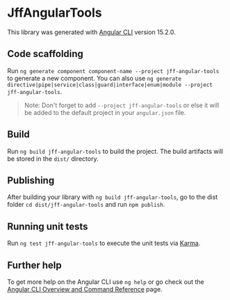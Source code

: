 # JffAngularTools

This library was generated with [Angular CLI](https://github.com/angular/angular-cli) version 15.2.0.

## Code scaffolding

Run `ng generate component component-name --project jff-angular-tools` to generate a new component. You can also use `ng generate directive|pipe|service|class|guard|interface|enum|module --project jff-angular-tools`.
> Note: Don't forget to add `--project jff-angular-tools` or else it will be added to the default project in your `angular.json` file. 

## Build

Run `ng build jff-angular-tools` to build the project. The build artifacts will be stored in the `dist/` directory.

## Publishing

After building your library with `ng build jff-angular-tools`, go to the dist folder `cd dist/jff-angular-tools` and run `npm publish`.

## Running unit tests

Run `ng test jff-angular-tools` to execute the unit tests via [Karma](https://karma-runner.github.io).

## Further help

To get more help on the Angular CLI use `ng help` or go check out the [Angular CLI Overview and Command Reference](https://angular.io/cli) page.
